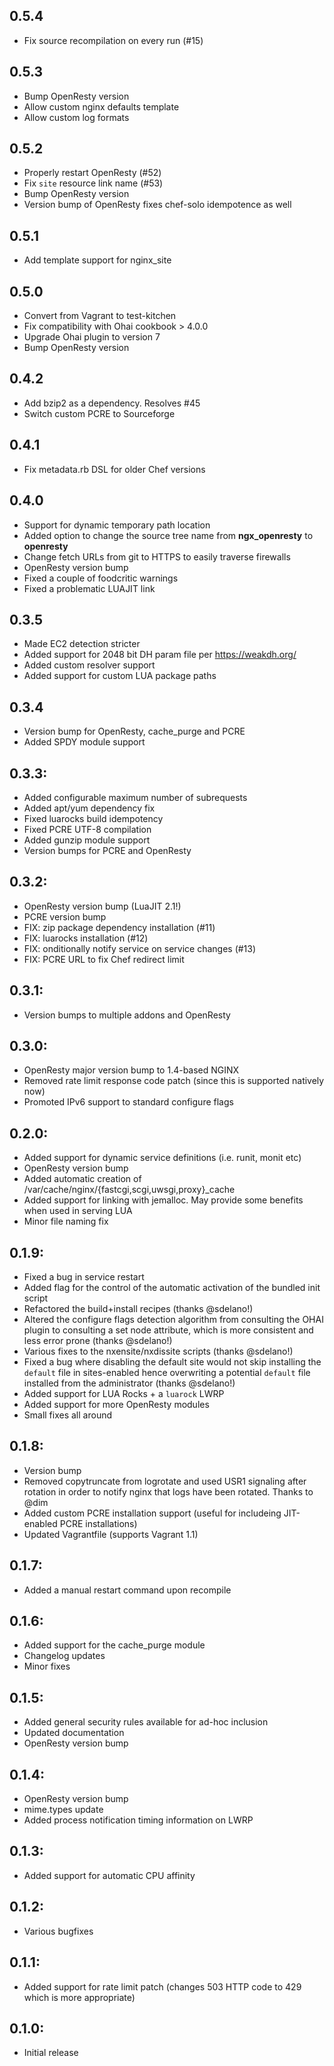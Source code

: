 ## 0.5.4

* Fix source recompilation on every run (#15)

## 0.5.3

* Bump OpenResty version
* Allow custom nginx defaults template
* Allow custom log formats

## 0.5.2

* Properly restart OpenResty (#52)
* Fix `site` resource link name (#53)
* Bump OpenResty version
* Version bump of OpenResty fixes chef-solo idempotence as well

## 0.5.1

* Add template support for nginx_site

## 0.5.0

* Convert from Vagrant to test-kitchen
* Fix compatibility with Ohai cookbook > 4.0.0
* Upgrade Ohai plugin to version 7
* Bump OpenResty version

## 0.4.2

* Add bzip2 as a dependency. Resolves #45
* Switch custom PCRE to Sourceforge

## 0.4.1

* Fix metadata.rb DSL for older Chef versions

## 0.4.0

* Support for dynamic temporary path location
* Added option to change the source tree name from **ngx_openresty** to **openresty**
* Change fetch URLs from git to HTTPS to easily traverse firewalls
* OpenResty version bump
* Fixed a couple of foodcritic warnings
* Fixed a problematic LUAJIT link

## 0.3.5

* Made EC2 detection stricter
* Added support for 2048 bit DH param file per https://weakdh.org/
* Added custom resolver support
* Added support for custom LUA package paths

## 0.3.4

* Version bump for OpenResty, cache_purge and PCRE
* Added SPDY module support

## 0.3.3:

* Added configurable maximum number of subrequests
* Added apt/yum dependency fix
* Fixed luarocks build idempotency
* Fixed PCRE UTF-8 compilation
* Added gunzip module support
* Version bumps for PCRE and OpenResty

## 0.3.2:

* OpenResty version bump (LuaJIT 2.1!)
* PCRE version bump
* FIX: zip package dependency installation (#11)
* FIX: luarocks installation (#12)
* FIX: onditionally notify service on service changes (#13)
* FIX: PCRE URL to fix Chef redirect limit

## 0.3.1:

* Version bumps to multiple addons and OpenResty

## 0.3.0:

* OpenResty major version bump to 1.4-based NGINX
* Removed rate limit response code patch (since this is supported natively now)
* Promoted IPv6 support to standard configure flags

## 0.2.0:

* Added support for dynamic service definitions (i.e. runit, monit etc)
* OpenResty version bump
* Added automatic creation of /var/cache/nginx/{fastcgi,scgi,uwsgi,proxy}_cache
* Added support for linking with jemalloc. May provide some benefits when used in serving LUA
* Minor file naming fix

## 0.1.9:

* Fixed a bug in service restart
* Added flag for the control of the automatic activation of the bundled init script
* Refactored the build+install recipes (thanks @sdelano!)
* Altered the configure flags detection algorithm from consulting the OHAI plugin to
  consulting a set node attribute, which is more consistent and less error prone (thanks @sdelano!)
* Various fixes to the nxensite/nxdissite scripts (thanks @sdelano!)
* Fixed a bug where disabling the default site would not skip installing the `default` file in sites-enabled
  hence overwriting a potential `default` file installed from the administrator (thanks @sdelano!)
* Added support for LUA Rocks + a `luarock` LWRP
* Added support for more OpenResty modules
* Small fixes all around

## 0.1.8:

* Version bump
* Removed copytruncate from logrotate and used USR1 signaling
  after rotation in order to notify nginx that logs have been rotated. Thanks to @dim
* Added custom PCRE installation support (useful for includeing JIT-enabled PCRE installations)
* Updated Vagrantfile (supports Vagrant 1.1)

## 0.1.7:

* Added a manual restart command upon recompile

## 0.1.6:

* Added support for the cache_purge module
* Changelog updates
* Minor fixes

## 0.1.5:

* Added general security rules available for ad-hoc inclusion
* Updated documentation
* OpenResty version bump

## 0.1.4:

* OpenResty version bump
* mime.types update
* Added process notification timing information on LWRP

## 0.1.3:

* Added support for automatic CPU affinity

## 0.1.2:

* Various bugfixes

## 0.1.1:

* Added support for rate limit patch (changes 503 HTTP code to 429 which is more appropriate)

## 0.1.0:

* Initial release
